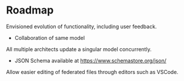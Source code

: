 # Roadmap

Envisioned evolution of functionality, including user feedback.

* Collaboration of same model

All multiple architects update a singular model concurrently.

* JSON Schema available at https://www.schemastore.org/json/

Allow easier editing of federated files through editors such as VSCode.
